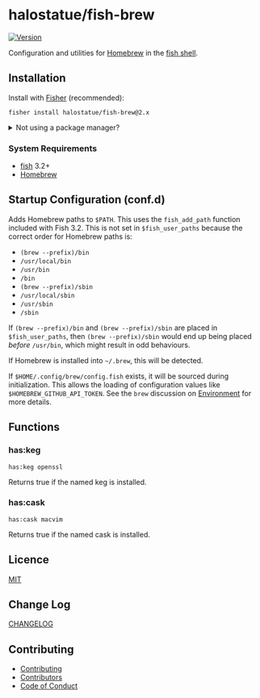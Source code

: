 # halostatue/fish-brew

[![Version][]](https://github.com/halostatue/fish-brew/releases)

Configuration and utilities for [Homebrew][] in the [fish shell][].

## Installation

Install with [Fisher][] (recommended):

```fish
fisher install halostatue/fish-brew@2.x
```

<details>
<summary>Not using a package manager?</summary>

---

Copy `functions/*.fish` and `conf.d/*.fish` to your fish configuration
directory preserving the directory structure.

</details>

### System Requirements

- [fish][] 3.2+
- [Homebrew][]

## Startup Configuration (conf.d)

Adds Homebrew paths to `$PATH`. This uses the `fish_add_path` function included
with Fish 3.2. This is not set in `$fish_user_paths` because the correct order
for Homebrew paths is:

- `(brew --prefix)/bin`
- `/usr/local/bin`
- `/usr/bin`
- `/bin`
- `(brew --prefix)/sbin`
- `/usr/local/sbin`
- `/usr/sbin`
- `/sbin`

If `(brew --prefix)/bin` and `(brew --prefix)/sbin` are placed in
`$fish_user_paths`, then `(brew --prefix)/sbin` would end up being placed
_before_ `/usr/bin`, which might result in odd behaviours.

If Homebrew is installed into `~/.brew`, this will be detected.

If `$HOME/.config/brew/config.fish` exists, it will be sourced during
initialization. This allows the loading of configuration values like
`$HOMEBREW_GITHUB_API_TOKEN`. See the `brew` discussion on [Environment][] for
more details.

## Functions

### has:keg

```fish
has:keg openssl
```

Returns true if the named keg is installed.

### has:cask

```fish
has:cask macvim
```

Returns true if the named cask is installed.

## Licence

[MIT](./LICENCE.md)

## Change Log

[CHANGELOG](./CHANGELOG.md)

## Contributing

- [Contributing](./CONTRIBUTING.md)
- [Contributors](./CONTRIBUTORS.md)
- [Code of Conduct](./CODE_OF_CONDUCT.md)

[homebrew]: https://brew.sh
[fish shell]: https://fishshell.com 'friendly interactive shell'
[version]: https://img.shields.io/github/tag/halostatue/fish-brew.svg?label=Version
[fisher]: https://github.com/jorgebucaran/fisher
[fish]: https://github.com/fish-shell/fish-shell
[environment]: https://docs.brew.sh/Manpage#environment

